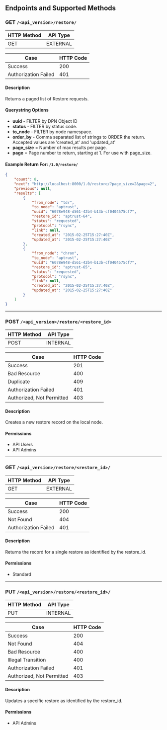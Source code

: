 ## Endpoints and Supported Methods

### GET `/<api_version>/restore/`

|HTTP Method|API Type|
|--------|-----------|
|GET|EXTERNAL|

|Case|HTTP Code|
|----|---------|
|Success|200|
|Authorization Failed|401|

#### Description

Returns a paged list of Restore requests.

#### Querystring Options

* **uuid** - FILTER by DPN Object ID
* **status** - FILTER by status code.
* **to_node** - FILTER by node namespace.
* **order_by** - Comma separated list of strings to ORDER the return.  Accepted values are 'created_at' and 'updated_at'
* **page_size** = Number of max results per page.
* **page** = Page number to return, starting at 1.  For use with page_size.

#### Example Return For: `/1.0/restore/`

```json
{
    "count": 8,
    "next": "http://localhost:8000/1.0/restore/?page_size=2&page=2",
    "previous": null,
    "results": [
        {
            "from_node": "tdr",
            "to_node": "aptrust",
            "uuid": "6078e948-d561-42b4-b13b-cf0404575cf7",
            "restore_id": "aptrust-64",
            "status": "requested",
            "protocol": "rsync",
            "link": null,
            "created_at": "2015-02-25T15:27:40Z",
            "updated_at": "2015-02-25T15:27:40Z"
        },
        {
            "from_node": "chron",
            "to_node": "aptrust",
            "uuid": "6078e948-d561-42b4-b13b-cf0404575cf7",
            "restore_id": "aptrust-65",
            "status": "requested",
            "protocol": "rsync",
            "link": null,
            "created_at": "2015-02-25T15:27:40Z",
            "updated_at": "2015-02-25T15:27:40Z"
        }
    ]
}
```

---
### POST `/<api_version>/restore/<restore_id>`

|HTTP Method|API Type|
|--------|-----------|
|POST|INTERNAL|

|Case|HTTP Code|
|----|---------|
|Success|201|
|Bad Resource|400|
|Duplicate|409|
|Authorization Failed|401|
|Authorized, Not Permitted|403|

#### Description

Creates a new restore record on the local node. 

#### Permissions
* API Users
* API Admins

---
### GET `/<api_version>/restore/<restore_id>/`

|HTTP Method|API Type|
|--------|-----------|
|GET|EXTERNAL|

|Case|HTTP Code|
|----|---------|
|Success|200|
|Not Found|404|
|Authorization Failed|401|

#### Description

Returns the record for a single restore as identified by the restore_id.

#### Permissions
* Standard

---
### PUT `/<api_version>/restore/<restore_id>/`

|HTTP Method|API Type|
|--------|-----------|
|PUT|INTERNAL|

|Case|HTTP Code|
|----|---------|
|Success|200|
|Not Found|404|
|Bad Resource|400|
|Illegal Transition|400|
|Authorization Failed|401|
|Authorized, Not Permitted|403|

#### Description

Updates a specific restore as identified by the restore_id.

#### Permissions
* API Admins
